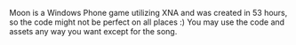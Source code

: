 Moon is a Windows Phone game utilizing XNA and was created in 53 hours, so the code might not be perfect on all places :)
You may use the code and assets any way you want except for the song.
